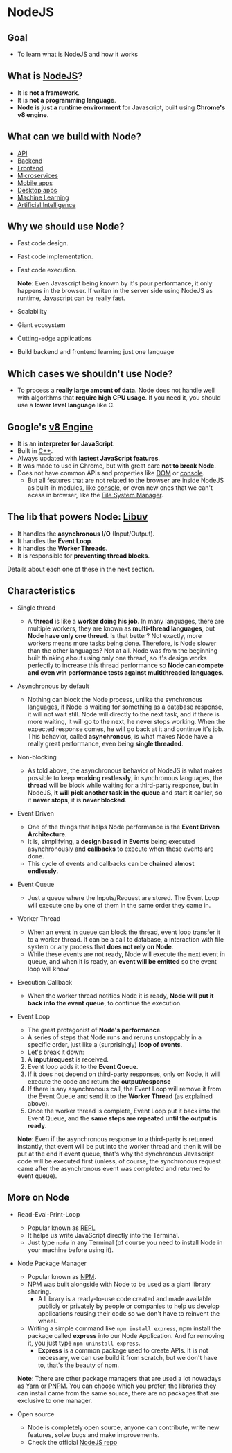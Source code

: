 # NodeJS

## Goal

-   To learn what is NodeJS and how it works

## What is [NodeJS](https://nodejs.org/en/about/)?

-   It is **not a framework**.
-   It is **not a programming language**.
-   **Node is just a runtime environment** for Javascript, built using **Chrome's v8 engine**.

## What can we build with Node?

-   [API](https://www.redhat.com/en/topics/api/what-are-application-programming-interfaces)
-   [Backend](https://airfocus.com/glossary/what-is-a-back-end/)
-   [Frontend](https://airfocus.com/glossary/what-is-a-front-end/)
-   [Microservices](https://aws.amazon.com/microservices/)
-   [Mobile apps](https://www.g2.com/glossary/mobile-apps)
-   [Desktop apps](https://v2cloud.com/glossary/what-is-a-desktop-app#:~:text=A%20desktop%20application%20is%20a,are%20developed%20purely%20for%20entertainment.)
-   [Machine Learning](https://www.ibm.com/topics/machine-learning)
-   [Artificial Intelligence](https://www.ibm.com/topics/artificial-intelligence)

## Why we should use Node?

-   Fast code design.
-   Fast code implementation.
-   Fast code execution.

    **Note**: Even Javascript being known by it's pour performance, it only happens in the browser. If writen in the server side using NodeJS as runtime, Javascript can be really fast.

-   Scalability
-   Giant ecosystem
-   Cutting-edge applications
-   Build backend and frontend learning just one language

## Which cases we **shouldn't** use Node?

-   To process a **really large amount of data**. Node does not handle well with algorithms that **require high CPU usage**. If you need it, you should use a **lower level language** like C.

## Google's [v8 Engine](https://v8.dev/)

-   It is an **interpreter for JavaScript**.
-   Built in [C++](https://www.w3schools.com/cpp/cpp_intro.asp).
-   Always updated with **lastest JavaScript features**.
-   It was made to use in Chrome, but with great care **not to break Node**.
-   Does not have common APIs and properties like [DOM](https://developer.mozilla.org/en-US/docs/Web/API/Document_Object_Model/Introduction) or [console](https://developer.mozilla.org/en-US/docs/Web/API/console).
    -   But all features that are not related to the browser are inside NodeJS as built-in modules, like [console](https://nodejs.org/api/console.html), or even new ones that we can't acess in browser, like the [File System Manager](https://nodejs.org/api/fs.html).

## The lib that powers Node: [Libuv](https://libuv.org/)

-   It handles the **asynchronous I/O** (Input/Output).
-   It handles the **Event Loop**.
-   It handles the **Worker Threads**.
-   It is responsible for **preventing thread blocks**.

Details about each one of these in the next section.

## Characteristics

-   Single thread
    -   A **thread** is like a **worker doing his job**. In many languages, there are multiple workers, they are known as **multi-thread languages**, but **Node have only one thread**. Is that better? Not exactly, more workers means more tasks being done. Therefore, is Node slower than the other languages? Not at all. Node was from the beginning built thinking about using only one thread, so it's design works perfectly to increase this thread performance so **Node can compete and even win performance tests against multithreaded languages**.
-   Asynchronous by default
    -   Nothing can block the Node process, unlike the synchronous languages, if Node is waiting for something as a database response, it will not wait still. Node will directly to the next task, and if there is more waiting, it will go to the next, he never stops working. When the expected response comes, he will go back at it and continue it's job. This behavior, called **asynchronous**, is what makes Node have a really great performance, even being **single threaded**.
-   Non-blocking
    -   As told above, the asynchronous behavior of NodeJS is what makes possible to keep **working restlessly**, in synchronous languages, the **thread** will be block while waiting for a third-party response, but in NodeJS, **it will pick another task in the queue** and start it earlier, so it **never stops**, it is **never blocked**.
-   Event Driven
    -   One of the things that helps Node performance is the **Event Driven Architecture**.
    -   It is, simplifying, a **design based in Events** being executed asynchronously and **callbacks** to execute when these events are done.
    -   This cycle of events and callbacks can be **chained almost endlessly**.
-   Event Queue
    -   Just a queue where the Inputs/Request are stored. The Event Loop will execute one by one of them in the same order they came in.
-   Worker Thread
    -   When an event in queue can block the thread, event loop transfer it to a worker thread. It can be a call to database, a interaction with file system or any process that **does not rely on Node**.
    -   While these events are not ready, Node will execute the next event in queue, and when it is ready, an **event will be emitted** so the event loop will know.
-   Execution Callback
    -   When the worker thread notifies Node it is ready, **Node will put it back into the event queue**, to continue the execution.
-   Event Loop

    -   The great protagonist of **Node's performance**.
    -   A series of steps that Node runs and reruns unstoppably in a specific order, just like a (surprisingly) **loop of events**.
    -   Let's break it down:

    1. A **input/request** is received.
    2. Event loop adds it to the **Event Queue**.
    3. If it does not depend on third-party responses, only on Node, it will execute the code and return the **output/response**
    4. If there is any asynchronous call, the Event Loop will remove it from the Event Queue and send it to the **Worker Thread** (as explained above).
    5. Once the worker thread is complete, Event Loop put it back into the Event Queue, and the **same steps are repeated until the output is ready**.

    **Note**: Even if the asynchronous response to a third-party is returned instantly, that event will be put into the worker thread and then it will be put at the end if event queue, that's why the synchronous Javascript code will be executed first (unless, of course, the synchronous request came after the asynchronous event was completed and returned to event queue).

## More on Node

-   Read-Eval-Print-Loop

    -   Popular known as [REPL](https://nodejs.org/api/repl.html)
    -   It helps us write JavaScript directly into the Terminal.
    -   Just type `node` in any Terminal (of course you need to install Node in your machine before using it).

-   Node Package Manager

    -   Popular known as [NPM](https://www.npmjs.com/).
    -   NPM was built alongside with Node to be used as a giant library sharing.
        -   A Library is a ready-to-use code created and made available publicly or privately by people or companies to help us develop applications reusing their code so we don't have to reinvent the wheel.
    -   Writing a simple command like `npm install express`, npm install the package called **express** into our Node Application. And for removing it, you just type `npm uninstall express`.
        -   **Express** is a common package used to create APIs. It is not necessary, we can use build it from scratch, but we don't have to, that's the beauty of npm.

    **Note**: Tthere are other package managers that are used a lot nowadays as [Yarn](https://yarnpkg.com/) or [PNPM](https://pnpm.io/). You can choose which you prefer, the libraries they can install came from the same source, there are no packages that are exclusive to one manager.

-   Open source
    -   Node is completely open source, anyone can contribute, write new features, solve bugs and make improvements.
    -   Check the official [NodeJS repo](https://github.com/nodejs/node)
